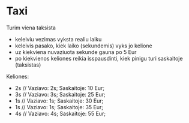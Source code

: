 # Taxi

Turim viena taksista

- keleiviu vezimas vyksta realiu laiku
- keleivis pasako, kiek laiko (sekundemis) vyks jo kelione
- uz kiekviena nuvaziuota sekunde gauna po 5 Eur
- po kiekvienos keliones reikia isspausdinti, kiek pinigu turi saskaitoje (taksistas)

Keliones:

- 2s // Vaziavo: 2s; Saskaitoje: 10 Eur;
- 3s // Vaziavo: 3s; Saskaitoje: 25 Eur;
- 1s // Vaziavo: 1s; Saskaitoje: 30 Eur;
- 1s // Vaziavo: 1s; Saskaitoje: 35 Eur;
- 4s // Vaziavo: 4s; Saskaitoje: 55 Eur;
